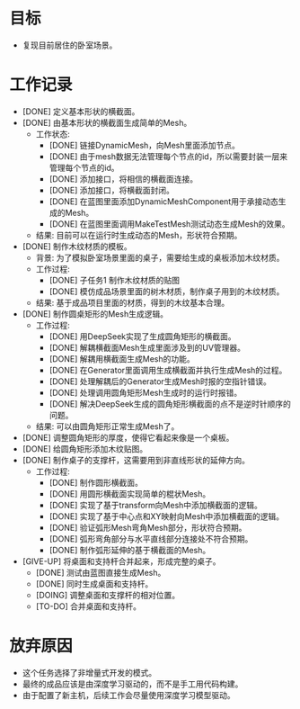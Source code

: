 # 目标
- 复现目前居住的卧室场景。

# 工作记录
- [DONE] 定义基本形状的横截面。
- [DONE] 由基本形状的横截面生成简单的Mesh。
	- 工作状态:
		- [DONE] 链接DynamicMesh，向Mesh里面添加节点。
		- [DONE] 由于mesh数据无法管理每个节点的id，所以需要封装一层来管理每个节点的id。
		- [DONE] 添加接口，将相信的横截面连接。
		- [DONE] 添加接口，将横截面封闭。
		- [DONE] 在蓝图里面添加DynamicMeshComponent用于承接动态生成的Mesh。
		- [DONE] 在蓝图里面调用MakeTestMesh测试动态生成Mesh的效果。
	- 结果: 目前可以在运行时生成动态的Mesh，形状符合预期。
- [DONE] 制作木纹材质的模板。
	- 背景: 为了模拟卧室场景里面的桌子，需要给生成的桌板添加木纹材质。
	- 工作过程:
		- [DONE] 子任务1 制作木纹材质的贴图
		- [DONE] 模仿成品场景里面的树木材质，制作桌子用到的木纹材质。
	- 结果: 基于成品项目里面的材质，得到的木纹基本合理。
- [DONE] 制作圆桌矩形的Mesh生成逻辑。
	- 工作过程:
		- [DONE] 用DeepSeek实现了生成圆角矩形的横截面。
		- [DONE] 解耦横截面Mesh生成里面涉及到的UV管理器。
		- [DONE] 解耦用横截面生成Mesh的功能。
		- [DONE] 在Generator里面调用生成横截面并执行生成Mesh的过程。
		- [DONE] 处理解耦后的Generator生成Mesh时报的空指针错误。
		- [DONE] 处理调用圆角矩形Mesh生成时的运行时报错。
		- [DONE] 解决DeepSeek生成的圆角矩形横截面的点不是逆时针顺序的问题。
	- 结果: 可以由圆角矩形正常生成Mesh了。
- [DONE] 调整圆角矩形的厚度，使得它看起来像是一个桌板。
- [DONE] 给圆角矩形添加木纹贴图。
- [DONE] 制作桌子的支撑杆，这需要用到非直线形状的延伸方向。
	- 工作过程:
		- [DONE] 制作圆形横截面。
		- [DONE] 用圆形横截面实现简单的棍状Mesh。
		- [DONE] 实现了基于transform向Mesh中添加横截面的逻辑。
		- [DONE] 实现了基于中心点和XY映射向Mesh中添加横截面的逻辑。
		- [DONE] 验证弧形Mesh弯角Mesh部分，形状符合预期。
		- [DONE] 弧形弯角部分与水平直线部分连接处不符合预期。
		- [DONE] 制作弧形延伸的基于横截面的Mesh。
- [GIVE-UP] 将桌面和支持杆合并起来，形成完整的桌子。
	- [DONE] 测试由蓝图直接生成Mesh。
	- [DONE] 同时生成桌面和支持杆。
	- [DOING] 调整桌面和支撑杆的相对位置。
	- [TO-DO] 合并桌面和支持杆。

# 放弃原因
- 这个任务选择了非增量式开发的模式。
- 最终的成品应该是由深度学习驱动的，而不是手工用代码构建。
- 由于配置了新主机，后续工作会尽量使用深度学习模型驱动。